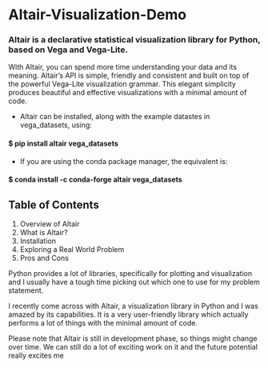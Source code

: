 # Altair-Visualization-Demo
### Altair is a declarative statistical visualization library for Python, based on Vega and Vega-Lite.

With Altair, you can spend more time understanding your data and its meaning. Altair’s API is simple, friendly and consistent and built on top of the powerful Vega-Lite visualization grammar. This elegant simplicity produces beautiful and effective visualizations with a minimal amount of code.

- Altair can be installed, along with the example datastes in vega_datasets, using:
#### $ pip install altair vega_datasets

- If you are using the conda package manager, the equivalent is:
#### $ conda install -c conda-forge altair vega_datasets

## Table of Contents
1. Overview of Altair
  1. What is Altair?
  2. Installation
2. Exploring a Real World Problem
3. Pros and Cons


Python provides a lot of libraries, specifically for plotting and visualization and I usually have a tough time picking out which one to use for my problem statement.

I recently come across with Altair, a visualization library in Python and I was amazed by its capabilities. It is a very user-friendly library which actually performs a lot of things with the minimal amount of code.

Please note that Altair is still in development phase, so things might change over time. We can still do a lot of exciting work on it and the future potential really excites me
